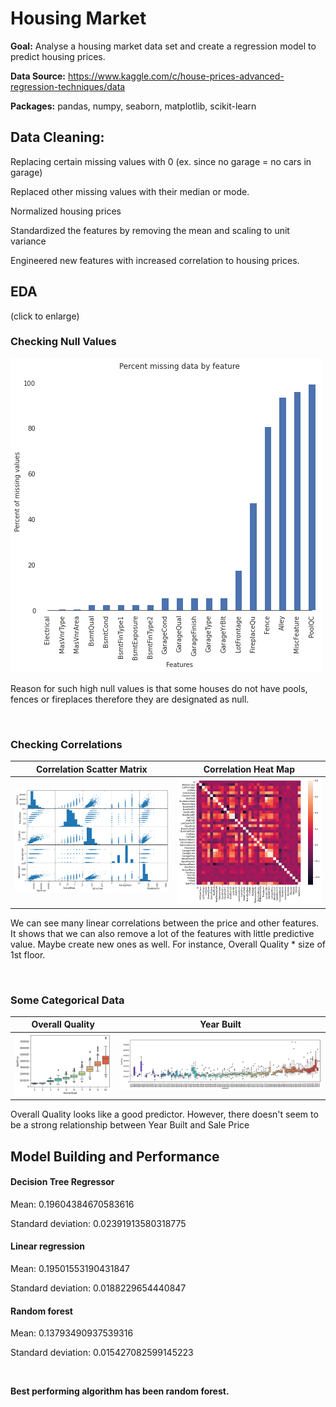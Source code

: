 # Housing Market

**Goal:** Analyse a housing market data set and create a regression model to predict housing prices.

**Data Source:** https://www.kaggle.com/c/house-prices-advanced-regression-techniques/data

**Packages:** pandas, numpy, seaborn, matplotlib, scikit-learn


## Data Cleaning: 

Replacing certain missing values with 0 (ex. since no garage = no cars in garage)

Replaced other missing values with their median or mode.

Normalized housing prices

Standardized the features by removing the mean and scaling to unit variance

Engineered new features with increased correlation to housing prices.


## EDA

(click to enlarge)

### Checking Null Values

![GitHub Logo](/graphs/im6.png)





Reason for such high null values is that some houses do not have pools, fences or fireplaces therefore they are designated as null.
 
 &nbsp;  
 
 
### Checking Correlations

 
Correlation Scatter Matrix            |  Correlation Heat Map     
:-------------------------:|:-------------------------:
![](/graphs/im2.png )  |  ![](/graphs/im5.png)




We can see many linear correlations between the price and other features. It shows that we can also remove a lot of the features with little predictive value. Maybe create new ones as well. For instance, Overall Quality * size of 1st floor. 


 &nbsp;  

### Some Categorical Data

Overall Quality            |  Year Built
:-------------------------:|:-------------------------:
![](/graphs/im3.png )  |  ![](/graphs/im4.png)

Overall Quality looks like a good predictor. However, there doesn't seem to be a strong relationship between Year Built and Sale Price

## Model Building and Performance

#### Decision Tree Regressor

Mean: 0.19604384670583616

Standard deviation: 0.02391913580318775

#### Linear regression

Mean: 0.19501553190431847

Standard deviation: 0.0188229654440847

#### Random forest
Mean: 0.13793490937539316

Standard deviation: 0.015427082599145223

 &nbsp;  

**Best performing algorithm has been random forest.**

